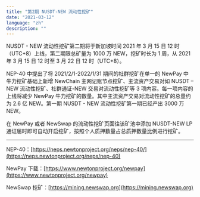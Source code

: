 ```yaml
---
title: "第2期 NUSDT-NEW 流动性挖矿"
date: "2021-03-12"
language: "zh"
description: ""
---
```


NUSDT - NEW 流动性挖矿第二期将于新加坡时间 2021 年 3 月 15 日 12 时（UTC+8）上线，第二期限总矿量为 1000 万 NEW，挖矿时长为 1 周，从 2021 年 3 月 15 日 12 时至 3 月 22 日 12 时（UTC+8）。

NEP-40 中提出了将 2021/2/1-2022/1/31 期间的社群挖矿在单一的 NewPay 中牛力挖矿基础上新增 NewChain 主网记账节点挖矿、主流资产交易对如 NUSDT – NEW 流动性挖矿、社群通证-NEW 交易对流动性挖矿等 3 项内容。每一项内容的上线将减少 NewPay 牛力挖矿的数量。其中主流资产交易对流动性挖矿的总量约为 2.6 亿 NEW。第一期 NUSDT - NEW 流动性挖矿第一期已经产出 3000 万 NEW。

在 NewPay 或者 NewSwap 的流动性挖矿页面往该矿池中添加 NUSDT-NEW LP 通证届时即可自动开启挖矿，按照个人质押数量占总质押数量比例进行挖矿。

---

NEP-40：[https://neps.newtonproject.org/neps/nep-40/](https://neps.newtonproject.org/neps/nep-40)

NewPay 下载：[https://www.newtonproject.org/newpay](https://www.newtonproject.org/newpay)

NewSwap 挖矿：[https://mining.newswap.org](https://mining.newswap.org)
